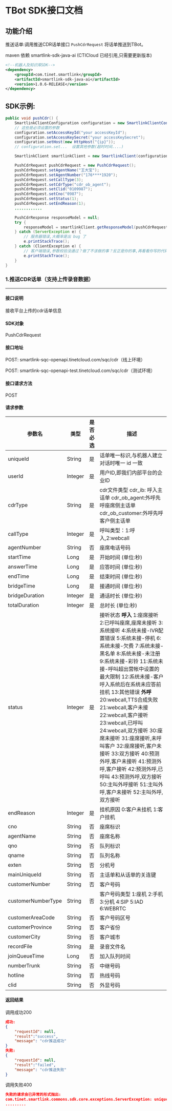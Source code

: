 # TBot SDK接口文档

## 功能介绍

推送话单:调用推送CDR话单接口 `PushCdrRequest` 将话单推送到TBot。


maven 依赖 smartlink-sdk-java-ai
(CTICloud 已经引用,只需要更新版本)

```xml
<!--机器人及知识库SDK-->
<dependency>
    <groupId>com.tinet.smartlink</groupId>
    <artifactId>smartlink-sdk-java-ai</artifactId>
    <version>1.0.6-RELEASE</version>
</dependency>
```

## SDK示例:

```java
public void pushCdr() {
    SmartlinkClientConfiguration configuration = new SmartlinkClientConfiguration();
    // 这些是必须设置的参数
    configuration.setAccessKeyId("your accessKeyId");
    configuration.setAccessKeySecret("your accessKeySecret");
    configuration.setHost(new HttpHost("{ip}"));
    // configuration.set...  设置其他参数(超时时间....)

    SmartlinkClient smartlinkClient = new SmartlinkClient(configuration);

    PushCdrRequest pushCdrRequest = new PushCdrRequest();
    pushCdrRequest.setAgentName("王大宝");
    pushCdrRequest.setAgentNumber("176****1920");
    pushCdrRequest.setCallType(3);
    pushCdrRequest.setCdrType("cdr_ob_agent");
    pushCdrRequest.setClid("0109987");
    pushCdrRequest.setCno("0987");
    pushCdrRequest.setStatus(1);
    pushCdrRequest.setEndReason(1);
    ............

    PushCdrResponse responseModel = null;
    try {
        responseModel = smartlinkClient.getResponseModel(pushCdrRequest);
    } catch (ServerException e) {
        // 服务器错误,大概率是出 bug 了
        e.printStackTrace();
    } catch (ClientException e) {
        // 客户端错误,参数校验没通过？做了不该做的事？反正是你的事,再看看你写的代码
        e.printStackTrace();
    }
}
```



### 1.推送CDR话单（支持上传录音数据）

---

#### 接口说明

接收平台上传的cdr话单信息

#### SDK对象

PushCdrRequest

#### 接口地址

  POST: smartlink-sqc-openapi.tinetcloud.com/sqc/cdr（线上环境）

  POST: smartlink-sqc-openapi-test.tinetcloud.com/sqc/cdr（测试环境）

#### 接口请求方法

POST

#### 请求参数

| 参数名             | 类型             | 是否必选 | 描述                                                         |
| ------------------ | ---------------- | -------- | ------------------------------------------------------------ |
| uniqueId           | String           | 是       | 话单唯一标识,与机器人建立对话时唯一 id 一致|
| userId             | Integer          | 是       | 用户ID,即我们内部平台的企业ID                               |
| cdrType            | String           | 是       | cdr文件类型        cdr_ib: 呼入主话单 cdr_ob_agent:外呼先呼座席侧主话单  cdr_ob_customer:外呼先呼客户侧主话单 |
| callType           | Integer          | 是       | 呼叫类型：1:呼入,2:webcall   |
| agentNumber        | String           | 否       | 座席电话号码                                                 |
| startTime          | Long             | 是       | 开始时间  (单位:秒)                                         |
| answerTime         | Long             | 是       | 应答时间  (单位:秒)                                         |
| endTime            | Long             | 是       | 结束时间  (单位:秒)                                         |
| bridgeTime         | Long             | 是       | 接通时间  (单位:秒)                                         |
| bridgeDuration     | Integer          | 是       | 通话时长  (单位:秒)                                         |
| totalDuration      | Integer          | 是       | 总时长     (单位:秒)                                        |
| status             | Integer          | 是       | 接听状态    **呼入**  1:座席接听  2:已呼叫座席,座席未接听  3:系统接听   4:系统未接-IVR配置错误   5:系统未接-停机 6:系统未接-欠费     7:系统未接-黑名单   8:系统未接-未注册 9:系统未接-彩铃     11:系统未接-呼叫超出营帐中设置的最大限制  12:系统未接-客户呼入系统后在系统未应答前挂机 13:其他错误                                                                                       **外呼**                                                                                                        20:webcall,TTS合成失败                                                                      21:webcall,客户未接                                                                    22:webcall,客户接听                                                                                  23:webcall,已呼叫                                                                           24:webcall,双方接听                                                                     30:座席未接听                                                                                        31:座席接听,未呼叫客户                                                                         32:座席接听,客户未接听                                                                    33:双方接听                                                                                          40:预测外呼,客户未接听                                                                  41:预测外呼,客户接听 42:预测外呼,已呼叫 43:预测外呼,双方接听 50:主叫外呼接听                                                                                  51:主叫外呼,客户未接听 52:主叫外呼,双方接听 |
| endReason          | Integer          | 是       | 挂机原因  0:客户未挂机   1:客户挂机                        |
| cno                | String           | 否       | 座席标识                                                     |
| agentName          | String           | 否       | 座席名称                                                     |
| qno                | String           | 否       | 队列标识                                                     |
| qname              | String           | 否       | 队列名称                                                     |
| exten              | String           | 否       | 分机号                                                       |
| mainUniqueId       | String           | 否       | 主话单和从话单的关连键                                       |
| customerNumber     | String           | 否       | 客户号码                                                     |
| customerNumberType | String           | 否       | 客户号码类型                                                                                         1:座机    2:手机    3:分机     4:SIP    5:IAD    6:WEBRTC |
| customerAreaCode   | String           | 否       | 客户号码区号                                                 |
| customerProvince   | String           | 否       | 客户省份                                                     |
| customerCity       | String           | 否       | 客户城市                                                     |
| recordFile         | String           | 是       | 录音文件名                                                   |
| joinQueueTime      | Long             | 否       | 加入队列时间                                                 |
| numberTrunk        | String           | 否       | 中继号码                                                     |
| hotline            | String           | 否       | 热线号码                                                     |
| clid               | String           | 否       | 外显号码                                                     |

#### 返回结果

调用成功200

```json
成功:
{
    "requestId": null,
    "result":"success",
    "message": "cdr推送成功"
}
失败:
{
    "requestId": null,
    "result":"failed",
    "message": "cdr推送失败"
}
```

调用失败400

```json
失败的请求会已异常的形式抛出:
com.tinet.smartlink.commons.sdk.core.exceptions.ServerException: uniqueId不符合格式要求
.........
```

